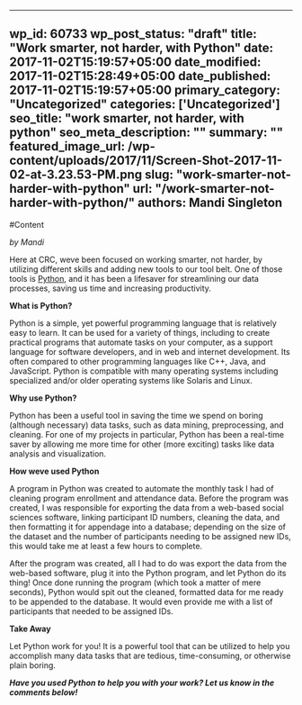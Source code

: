 
---
wp_id: 60733
wp_post_status: "draft" 
title: "Work smarter, not harder, with Python"
date: 2017-11-02T15:19:57+05:00
date_modified: 2017-11-02T15:28:49+05:00
date_published: 2017-11-02T15:19:57+05:00
primary_category: "Uncategorized"
categories: ['Uncategorized'] 
seo_title: "work smarter, not harder, with python"
seo_meta_description: ""
summary: "" 
featured_image_url: /wp-content/uploads/2017/11/Screen-Shot-2017-11-02-at-3.23.53-PM.png
slug: "work-smarter-not-harder-with-python"
url: "/work-smarter-not-harder-with-python/"
authors: Mandi Singleton
---

#Content

_by Mandi_

Here at CRC, weve been focused on working smarter, not harder, by utilizing different skills and adding new tools to our tool belt. One of those tools is [Python](https://www.python.org/about/), and it has been a lifesaver for streamlining our data processes, saving us time and increasing productivity. 

**What is Python?**

Python is a simple, yet powerful programming language that is relatively easy to learn. It can be used for a variety of things, including to create practical programs that automate tasks on your computer, as a support language for software developers, and in web and internet development. Its often compared to other programming languages like C++, Java, and JavaScript. Python is compatible with many operating systems including specialized and/or older operating systems like Solaris and Linux. 

**Why use Python?** 

Python has been a useful tool in saving the time we spend on boring (although necessary) data tasks, such as data mining, preprocessing, and cleaning. For one of my projects in particular, Python has been a real-time saver by allowing me more time for other (more exciting) tasks like data analysis and visualization.  

**How weve used Python**

A program in Python was created to automate the monthly task I had of cleaning program enrollment and attendance data. Before the program was created, I was responsible for exporting the data from a web-based social sciences software, linking participant ID numbers, cleaning the data, and then formatting it for appendage into a database; depending on the size of the dataset and the number of participants needing to be assigned new IDs, this would take me at least a few hours to complete. 

After the program was created, all I had to do was export the data from the web-based software, plug it into the Python program, and let Python do its thing! Once done running the program (which took a matter of mere seconds), Python would spit out the cleaned, formatted data for me  ready to be appended to the database. It would even provide me with a list of participants that needed to be assigned IDs. 

**Take Away**

Let Python work for you! It is a powerful tool that can be utilized to help you accomplish many data tasks that are tedious, time-consuming, or otherwise plain boring. 

_**Have you used Python to help you with your work? Let us know in the comments below!**_

